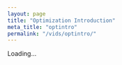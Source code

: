 ```yaml
---
layout: page
title: "Optimization Introduction"
meta_title: "optintro"
permalink: "/vids/optintro/"
---
```



<html>
<head>
<script>

function setCookie(cname,cvalue,exdays) {
    var d = new Date();
    d.setTime(d.getTime() + (exdays*24*60*60*1000));
    var expires = "expires=" + d.toGMTString();
    document.cookie = cname + "=" + cvalue + ";" + expires + ";path=/";
}

function getCookie(cname) {
    var name = cname + "=";
    var decodedCookie = decodeURIComponent(document.cookie);
    var ca = decodedCookie.split(';');
    for(var i = 0; i < ca.length; i++) {
        var c = ca[i];
        while (c.charAt(0) == ' ') {
            c = c.substring(1);
        }
        if (c.indexOf(name) == 0) {
            return c.substring(name.length, c.length);
        }
    }
    return "";
}

function checkCookie() {
    var vidchoice=getCookie("optintro");
    if (vidchoice==1){window.location.href = "https://ximera.osu.edu/fall18calcvids/o/optintro/name";}
    else if (vidchoice==2){window.location.href = "https://ximera.osu.edu/fall18calcvids/q/optintro/name";}
    else if (vidchoice==3){window.location.href = "https://ximera.osu.edu/fall18calcvids/v/optintro/name";}
    else if (vidchoice==4){window.location.href = "https://ximera.osu.edu/fall18calcvids/c/optintro/name";}
    else {
      var forwardchoice=Math.random();
      if (forwardchoice <= 0.25 ){
        setCookie("optintro", 1, 365);
        checkCookie();
        }
      else if (forwardchoice <= 0.5 ){
        setCookie("optintro", 2, 365);
        checkCookie();
        }
      else if (forwardchoice <= 0.75 ){
        setCookie("optintro", 3, 365);
        checkCookie();
        }
      else {
        setCookie("optintro", 4, 365);
        checkCookie();
        }
      }
}


</script>
</head>
<body onload="checkCookie()">
Loading...
</body>
</html>
